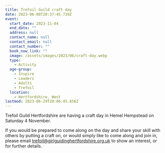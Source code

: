 ```yaml
---
title: Trefoil Guild craft day
date: 2023-06-08T20:37:45.739Z
event:
  start_date: 2023-11-04
  end_date: ""
  address: null
  contact_name: null
  contact_email: null
  contact_number: ""
  book_now_link: ""
  image: /assets/images/2023/06/craft-day.webp
  type:
    - Activity
  age-group:
    - Inspire
    - Leaders
    - Adults
    - Trefoil
  location:
    - Hertfordshire, West
lastmod: 2023-06-29T20:06:45.656Z
---
```

Trefoil Guild Hertfordshire are having a craft day in Hemel Hempstead on Saturday 4 November.

If you would be prepared to come along on the day and share your skill with others by putting a craft on, or would simply like to come along and join in, please email <trefoil@girlguidinghertfordshire.org.uk> to show an interest, or for further details.

